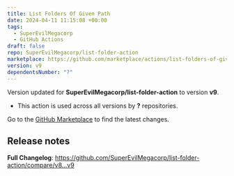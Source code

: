 ```yaml
---
title: List Folders Of Given Path
date: 2024-04-11 11:15:08 +00:00
tags:
  - SuperEvilMegacorp
  - GitHub Actions
draft: false
repo: SuperEvilMegacorp/list-folder-action
marketplace: https://github.com/marketplace/actions/list-folders-of-given-path
version: v9
dependentsNumber: "?"
---
```



Version updated for **SuperEvilMegacorp/list-folder-action** to version **v9**.
- This action is used across all versions by **?** repositories.

Go to the [GitHub Marketplace](https://github.com/marketplace/actions/list-folders-of-given-path) to find the latest changes.

## Release notes

**Full Changelog**: https://github.com/SuperEvilMegacorp/list-folder-action/compare/v8...v9
